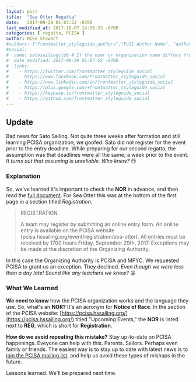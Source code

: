 ```yaml
---
layout: post
title:  "Sea Otter Regatta"
date:   2017-09-29 01:07:52 -0700
last_modified_at: 2017-10-07 14:59:33 -0700
categories: [ regatta, PCISA ]
author: Mike Stewart
#authors: ["frontmatter_styleguide_authors","Full Author Name", "author_name"]
#social:
#  name: satosailingclub # If the user or organization name differs from the site's name
#  date_modified: 2017-09-29 01:07:52 -0700
#  links:
#    - https://twitter.com/frontmatter_styleguide_social
#    - https://www.facebook.com/frontmatter_styleguide_social
#    - https://www.linkedin.com/in/frontmatter_styleguide_social
#    - https://plus.google.com/+frontmatter_styleguide_social
#    - https://keybase.io/frontmatter_styleguide_social
#    - https://github.com/frontmatter_styleguide_social
---
```


## Update

Bad news for Sato Sailing.  Not quite three weeks after formation and still learning PCISA organization, we goofed. Sato did not register for the event prior to the entry deadline.  While preparing for our second regatta, the assumption was that deadlines were all the same; a week prior to the event.  *It turns out that assuming is unreliable. Who knew?*  :smirk:


### Explanation

So, we've learned it's important to check the **NOR** in advance, and then read the [full document](https://hssailing.org/schedule_news/docs/pcisa_docs/2017-Sea-Otter-Regatta-NOR.pdf).  For Sea Otter this was at the bottom of the first page in a section titled *Registration*. 

>  REGISTRATION
>  
>  A team may register by submitting an online entry form. An online entry is available on the PCISA
>  website (pcisa.hssailing.org/event/registration/sea-otter). All entries must be received by 1700 hours
>  Friday, September 29th, 2017. Exceptions may be made at the discretion of the Organizing Authority. 

In this case the Organizing Authority is PCISA and MPYC.  We requested PCISA to grant us an exception. They declined.  *Even though we were less than a day late! Sound like any teachers we know?* :stuck_out_tongue_winking_eye:

### What We Learned

**We need to know** how the PCISA organization works and the language they use. So, what's an **NOR?**  It's an acronym for **Notice of Race**.  In the section of the PCISA website: [https://pcisa.hssailing.org/](https://pcisa.hssailing.org/) titled "Upcoming Events," the **NOR** is listed next to **REG**, which is short for **Registration**.

**How do we avoid repeating this mistake?**  Stay up-to-date on PCISA happenings.  Eveyone can help with this.  Parents.  Sailors.  Perhaps even family or friends.  The easiest way is to stay up to date with latest news is to [join the PCISA mailing list](https://pcisa.hssailing.org/index.php?mailing-list), and help us avoid these types of mishaps in the future. 

Lessons learned.  We'll be prepared next time.
